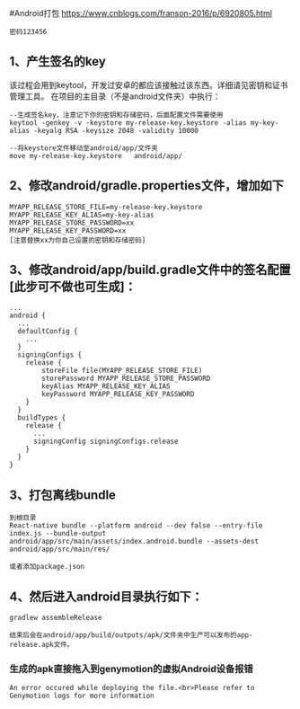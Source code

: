 #Android打包
    https://www.cnblogs.com/franson-2016/p/6920805.html

    密码123456


## 1、产生签名的key

该过程会用到keytool，开发过安卓的都应该接触过该东西。详细请见密钥和证书管理工具。
在项目的主目录（不是android文件夹）中执行：

    --生成签名key，注意记下你的密钥和存储密码，后面配置文件需要使用
    keytool -genkey -v -keystore my-release-key.keystore -alias my-key-alias -keyalg RSA -keysize 2048 -validity 10000

    --将keystore文件移动至android/app/文件夹
    move my-release-key.keystore   android/app/

## 2、修改android/gradle.properties文件，增加如下

    MYAPP_RELEASE_STORE_FILE=my-release-key.keystore
    MYAPP_RELEASE_KEY_ALIAS=my-key-alias
    MYAPP_RELEASE_STORE_PASSWORD=xx
    MYAPP_RELEASE_KEY_PASSWORD=xx
    [注意替换xx为你自己设置的密钥和存储密码]


## 3、修改android/app/build.gradle文件中的签名配置[此步可不做也可生成]：

    ...
    android {
      ...
      defaultConfig {
        ...
      }
      signingConfigs {
        release {
            storeFile file(MYAPP_RELEASE_STORE_FILE)
            storePassword MYAPP_RELEASE_STORE_PASSWORD
            keyAlias MYAPP_RELEASE_KEY_ALIAS
            keyPassword MYAPP_RELEASE_KEY_PASSWORD
        }
      }
      buildTypes {
        release {
          ...
          signingConfig signingConfigs.release
        }
      }
    }

## 3、打包离线bundle

    到根目录
    React-native bundle --platform android --dev false --entry-file index.js --bundle-output android/app/src/main/assets/index.android.bundle --assets-dest android/app/src/main/res/

    或者添加package.json

## 4、然后进入android目录执行如下：

    gradlew assembleRelease

    结束后会在android/app/build/outputs/apk/文件夹中生产可以发布的app-release.apk文件。


### 生成的apk直接拖入到genymotion的虚拟Android设备报错
    An error occured while deploying the file.<br>Please refer to Genymotion logs for more information